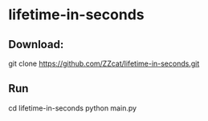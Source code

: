 # lifetime-in-seconds

## Download:
git clone https://github.com/ZZcat/lifetime-in-seconds.git


## Run
cd lifetime-in-seconds
python main.py
